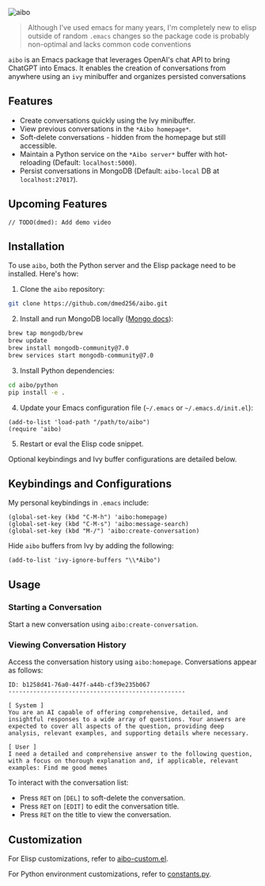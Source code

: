 ![aibo](https://github.com/dmed256/aibo/assets/1812355/9ff9d25e-e47e-4fc3-a678-dd0098a03494)

> Although I've used emacs for many years, I'm completely new to elisp outside of random `.emacs` changes so the package code is probably non-optimal and lacks common code conventions

`aibo` is an Emacs package that leverages OpenAI's chat API to bring ChatGPT into Emacs. It enables the creation of conversations from anywhere using an `ivy` minibuffer and organizes persisted conversations

## Features

- Create conversations quickly using the Ivy minibuffer.
- View previous conversations in the `*Aibo homepage*`.
- Soft-delete conversations - hidden from the homepage but still accessible.
- Maintain a Python service on the `*Aibo server*` buffer with hot-reloading (Default: `localhost:5000`).
- Persist conversations in MongoDB (Default: `aibo-local` DB at `localhost:27017`).

## Upcoming Features

```
// TODO(dmed): Add demo video
```

## Installation

To use `aibo`, both the Python server and the Elisp package need to be installed. Here's how:

1. Clone the `aibo` repository:
```sh
git clone https://github.com/dmed256/aibo.git
```

2. Install and run MongoDB locally ([Mongo docs](https://www.mongodb.com/docs/manual/administration/install-community/)):
```sh
brew tap mongodb/brew
brew update
brew install mongodb-community@7.0
brew services start mongodb-community@7.0
```

3. Install Python dependencies:
```sh
cd aibo/python
pip install -e .
```

4. Update your Emacs configuration file (`~/.emacs` or `~/.emacs.d/init.el`):
```elisp
(add-to-list 'load-path "/path/to/aibo")
(require 'aibo)
```

5. Restart or eval the Elisp code snippet.

Optional keybindings and Ivy buffer configurations are detailed below.

## Keybindings and Configurations

My personal keybindings in `.emacs` include:
```elisp
(global-set-key (kbd "C-M-h") 'aibo:homepage)
(global-set-key (kbd "C-M-s") 'aibo:message-search)
(global-set-key (kbd "M-/") 'aibo:create-conversation)
```

Hide `aibo` buffers from Ivy by adding the following:
```elisp
(add-to-list 'ivy-ignore-buffers "\\*Aibo")
```

## Usage

### Starting a Conversation

Start a new conversation using `aibo:create-conversation`.

### Viewing Conversation History

Access the conversation history using `aibo:homepage`. Conversations appear as follows:

```
ID: b1258d41-76a0-447f-a44b-cf39e235b067
--------------------------------------------------

[ System ]
You are an AI capable of offering comprehensive, detailed, and insightful responses to a wide array of questions. Your answers are expected to cover all aspects of the question, providing deep analysis, relevant examples, and supporting details where necessary.

[ User ]
I need a detailed and comprehensive answer to the following question, with a focus on thorough explanation and, if applicable, relevant examples: Find me good memes
```

To interact with the conversation list:
- Press `RET` on `[DEL]` to soft-delete the conversation.
- Press `RET` on `[EDIT]` to edit the conversation title.
- Press `RET` on the title to view the conversation.

## Customization

For Elisp customizations, refer to [aibo-custom.el](https://github.com/dmed256/aibo/blob/main/elisp/aibo-custom.el).

For Python environment customizations, refer to [constants.py](https://github.com/dmed256/aibo/blob/main/python/aibo/common/constants.py).
